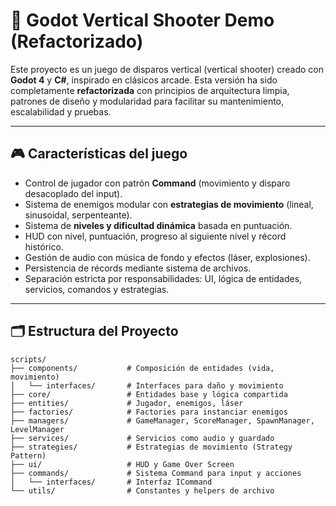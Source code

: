 # 🚀 Godot Vertical Shooter Demo (Refactorizado)

Este proyecto es un juego de disparos vertical (vertical shooter) creado con **Godot 4** y **C#**, inspirado en clásicos arcade. Esta versión ha sido completamente **refactorizada** con principios de arquitectura limpia, patrones de diseño y modularidad para facilitar su mantenimiento, escalabilidad y pruebas.

---

## 🎮 Características del juego

- Control de jugador con patrón **Command** (movimiento y disparo desacoplado del input).
- Sistema de enemigos modular con **estrategias de movimiento** (lineal, sinusoidal, serpenteante).
- Sistema de **niveles y dificultad dinámica** basada en puntuación.
- HUD con nivel, puntuación, progreso al siguiente nivel y récord histórico.
- Gestión de audio con música de fondo y efectos (láser, explosiones).
- Persistencia de récords mediante sistema de archivos.
- Separación estricta por responsabilidades: UI, lógica de entidades, servicios, comandos y estrategias.

---

## 🗂️ Estructura del Proyecto

```plaintext
scripts/
├── components/           # Composición de entidades (vida, movimiento)
│   └── interfaces/       # Interfaces para daño y movimiento
├── core/                 # Entidades base y lógica compartida
├── entities/             # Jugador, enemigos, láser
├── factories/            # Factories para instanciar enemigos
├── managers/             # GameManager, ScoreManager, SpawnManager, LevelManager
├── services/             # Servicios como audio y guardado
├── strategies/           # Estrategias de movimiento (Strategy Pattern)
├── ui/                   # HUD y Game Over Screen
├── commands/             # Sistema Command para input y acciones
│   └── interfaces/       # Interfaz ICommand
└── utils/                # Constantes y helpers de archivo
